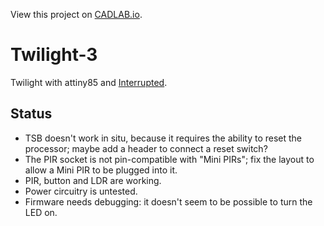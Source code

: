 View this project on [CADLAB.io](https://cadlab.io/project/1197). 

Twilight-3
==========

Twilight with attiny85 and 
[Interrupted](https://github.com/jscrane/Interrupted).

Status
------
- TSB doesn't work in situ, because it requires the ability to reset
  the processor; maybe add a header to connect a reset switch?
- The PIR socket is not pin-compatible with "Mini PIRs"; fix the layout
  to allow a Mini PIR to be plugged into it.
- PIR, button and LDR are working.
- Power circuitry is untested.
- Firmware needs debugging: it doesn't seem to be possible to turn the
  LED on.
